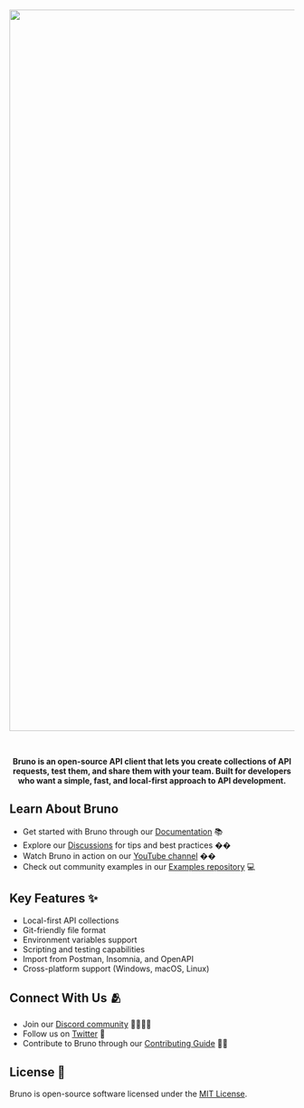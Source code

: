 <br />
<p align="center">
    <img width="1274" alt="main-screen" src="https://github.com/user-attachments/assets/be1db469-5f21-4ab2-ae90-8d25d0bd9b9b" />
</p>
    <br />
    <p  align="center"><b>Bruno is an open-source API client that lets you create collections of API requests, test them, and share them with your team. Built for developers who want a simple, fast, and local-first approach to API development.</b> </p>


<h2>Learn About Bruno </h2>

<ul>
    <li>Get started with Bruno through our <a href="https://docs.usebruno.com">Documentation</a> 📚</li>
    <li>Explore our <a href="https://github.com/usebruno/bruno/discussions">Discussions</a> for tips and best practices ��</li>
    <li>Watch Bruno in action on our <a href="https://youtube.com/@usebruno">YouTube channel</a> ��</li>
    <li>Check out community examples in our <a href="https://github.com/usebruno/bruno-examples">Examples repository</a> 💻</li>
</ul>

<h2>Key Features ✨</h2>
<ul>
    <li>Local-first API collections</li>
    <li>Git-friendly file format</li>
    <li>Environment variables support</li>
    <li>Scripting and testing capabilities</li>
    <li>Import from Postman, Insomnia, and OpenAPI</li>
    <li>Cross-platform support (Windows, macOS, Linux)</li>
</ul>

<h2>Connect With Us 🫂</h2>
<ul>
    <li>Join our <a href="https://discord.gg/KgcQUncpjq">Discord community</a> 👨‍👩‍👧‍👦</li>
    <li>Follow us on <a href="https://twitter.com/usebruno">Twitter</a> 🐤</li>
    <li>Contribute to Bruno through our <a href="https://github.com/usebruno/bruno/blob/master/contributing.md">Contributing Guide</a> 🧑‍💻</li>
</ul>


<h2>License 📄</h2>
Bruno is open-source software licensed under the <a href="license.md">MIT License</a>.
